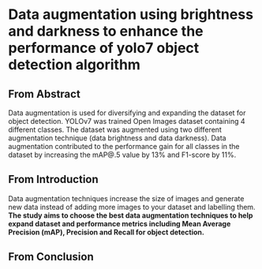 # Data augmentation using brightness and darkness to enhance the performance of yolo7 object detection algorithm 

## From Abstract

Data augmentation is used for diversifying and expanding the dataset for object detection. YOLOv7 was trained Open Images dataset containing 4 different classes. The dataset was augmented using two different augmentation technique (data brightness and data darkness). Data augmentation contributed to the performance gain for all classes in the dataset by increasing the mAP@.5 value by 13% and F1-score by 11%. 

## From Introduction
Data augmentation techniques increase the size of images and generate new data instead of adding more images to your dataset and labelling them. **The study aims to choose the best data augmentation techniques to help expand dataset and performance metrics including Mean Average Precision (mAP), Precision and Recall for object detection.**

## From Conclusion


